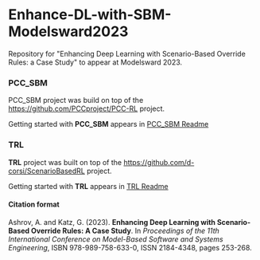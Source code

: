 # Enhance-DL-with-SBM-Modelsward2023
Repository for "Enhancing Deep Learning with Scenario-Based Override Rules: a Case Study" to appear at Modelsward 2023.

### PCC_SBM

PCC_SBM project was build on top of the https://github.com/PCCproject/PCC-RL project.

Getting started with **PCC_SBM** appears in [PCC_SBM Readme](https://github.com/adielashrov/Enhance-DL-with-SBM-Modelsward2023/tree/main/PCC_SBM)  

### TRL

**TRL** project was built on top of the https://github.com/d-corsi/ScenarioBasedRL project.

Getting started with **TRL** appears in [TRL Readme](https://github.com/adielashrov/Enhance-DL-with-SBM-Modelsward2023/tree/main/TRL)  

#### Citation format
Ashrov, A. and Katz, G. (2023). **Enhancing Deep Learning with Scenario-Based Override Rules: A Case Study**.  In *Proceedings of the 11th International Conference on Model-Based Software and Systems Engineering*, ISBN 978-989-758-633-0, ISSN 2184-4348, pages 253-268.  
